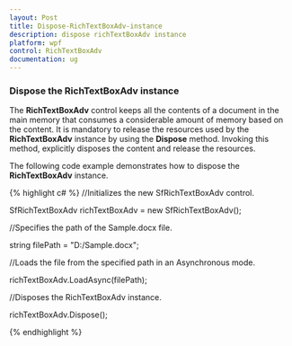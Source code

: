 ```yaml
---
layout: Post
title: Dispose-RichTextBoxAdv-instance
description: dispose richTextBoxAdv instance
platform: wpf
control: RichTextBoxAdv
documentation: ug
---
```

### Dispose the RichTextBoxAdv instance

The **RichTextBoxAdv** control keeps all the contents of a document in the main memory that consumes a considerable amount of memory based on the content. It is mandatory to release the resources used by the **RichTextBoxAdv** instance by using the **Dispose** method. Invoking this method, explicitly disposes the content and release the resources.

The following code example demonstrates how to dispose the **RichTextBoxAdv** instance.

{% highlight c# %}
//Initializes the new SfRichTextBoxAdv control.

SfRichTextBoxAdv richTextBoxAdv = new SfRichTextBoxAdv();

//Specifies the path of the Sample.docx file.

string filePath = "D:/Sample.docx";

//Loads the file from the specified path in an Asynchronous mode.

richTextBoxAdv.LoadAsync(filePath);

//Disposes the RichTextBoxAdv instance.

richTextBoxAdv.Dispose();



{% endhighlight %}

